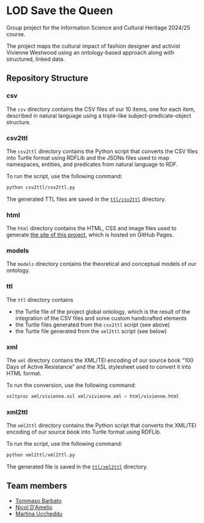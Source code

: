 # LOD Save the Queen

Group project for the Information Science and Cultural Heritage 2024/25 course.

The project maps the cultural impact of fashion designer and activist Vivienne Westwood using an ontology-based approach along with structured, linked data.

## Repository Structure

### csv
The `csv` directory contains the CSV files of our 10 items, one for each item,
described in natural language using a triple-like subject-predicate-object structure.

### csv2ttl
The `csv2ttl` directory contains the Python script that converts the CSV files
into Turtle format using RDFLib and the JSONs files used to map namespaces,
entities, and predicates from natural language to RDF.

To run the script, use the following command:

```bash
python csv2ttl/csv2ttl.py
```

The generated TTL files are saved in the [`ttl/csv2ttl`](https://github.com/metamuses/lod-save-the-queen/tree/main/ttl/csv2ttl) directory.

### html
The `html` directory contains the HTML, CSS and image files used to generate [the site of this project](https://metamuses.github.io/lod-save-the-queen), which is hosted on GitHub Pages.

### models
The `models` directory contains the theoretical and conceptual models of our
ontology.

### ttl
The `ttl` directory contains
- the Turtle file of the project global ontology, which is the result of the
  integration of the CSV files and some custom handcrafted elements
- the Turtle files generated from the `csv2ttl` script (see above)
- the Turtle file generated from the `xml2ttl` script (see below)

### xml
The `xml` directory contains the XML/TEI encoding of our source book "100 Days 
of Active Resistance" and the XSL stylesheet used to convert it into HTML format.

To run the conversion, use the following command:

```bash
xsltproc xml/vivienne.xsl xml/vivienne.xml > html/vivienne.html
```

### xml2ttl
The `xml2ttl` directory contains the Python script that converts the XML/TEI
encoding of our source book into Turtle format using RDFLib.

To run the script, use the following command:

```bash
python xml2ttl/xml2ttl.py
```

The generated file is saved in the [`ttl/xml2ttl`](https://github.com/metamuses/lod-save-the-queen/tree/main/ttl/xml2ttl) directory.

## Team members
- [Tommaso Barbato](https://github.com/epistrephein)
- [Nicol D'Amelio](https://github.com/nicoldamelio)
- [Martina Uccheddu](https://github.com/martinaucch)
